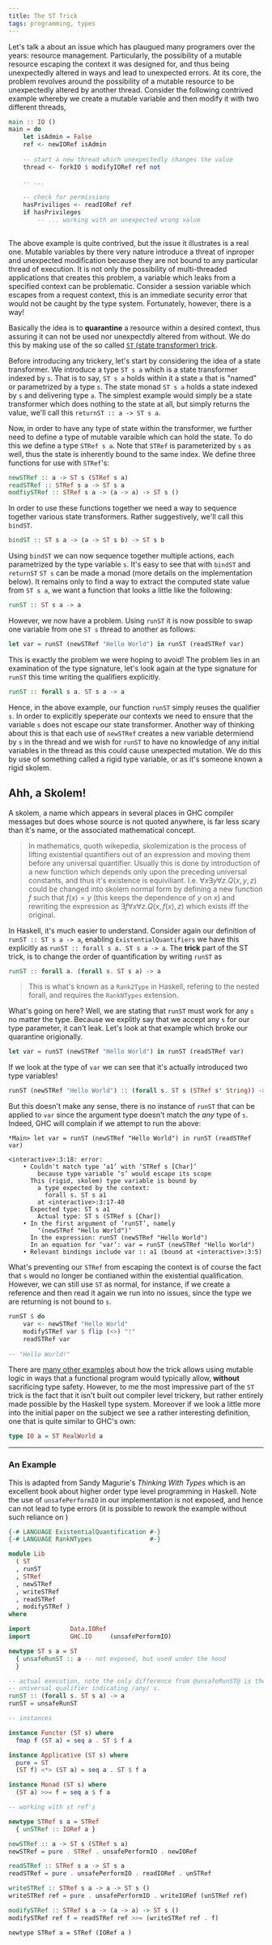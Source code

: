 ```yaml
---
title: The ST Trick
tags: programming, types
---
```




Let's talk a about an issue which has plaugued many programers over the years: resource management. Particularly, the possibility of a mutable resource escaping the context it was designed for, and thus being unexpectedly altered in ways and lead to unexpected errors. At its core, the problem revolves around the possibility of a mutable resource to be unexpectedly altered by another thread. Consider the following contrived example whereby we create a mutable variable and then modify it with two different threads, 



```haskell
main :: IO () 
main = do
	let isAdmin = False
	ref <- newIORef isAdmin
	
	-- start a new thread which unexpectedly changes the value 
	thread <- forkIO $ modifyIORef ref not
	
	-- ...
	
	-- check for permissions 
	hasPriviliges <- readIORef ref 
	if hasPrivileges 
		-- ... working with an unexpected wrong value
	
```

The above example is quite contrived, but the issue it illustrates is a real one. Mutable variables by there very nature introduce a threat of inproper and unexpected modification because they are not bound to any particular thread of execution. It is not only the possibility of multi-threaded applications that creates this problem, a variable which leaks from a specified context can be problematic. Consider a session variable which escapes from a request context, this is an immediate security error that would not be caught by the type system. Fortunately, however, there is a way! 

Basically the idea is to **quarantine** a resource within a desired context, thus assuring it can not be used nor unexpectdly altered from without. We do this by making use of the so called [`ST` (state transformer) trick](https://citeseerx.ist.psu.edu/viewdoc/download?doi=10.1.1.50.3299&rep=rep1&type=pdf). 

Before introducing any trickery, let's start by considering the idea of a state transformer. We introduce a type `ST s a` which is a state transformer indexed by `s`. That is to say, `ST s a` holds within it a state `a` that is "named" or parametrized by a type `s`. The state monad `ST s a` holds a state indexed by `s` and delivering type `a`. The simplest example would simply be a state transformer which does nothing to the state at all, but simply returns the value, we'll call this `returnST :: a -> ST s a`. 

Now, in order to have any type of state within the transformer, we further need to define a type of mutable varaible which can hold the state. To do this we define a type `STRef s a`. Note that `STRef` is parameterized by `s` as well, thus the state is inherently bound to the same index. We define three functions for use with `STRef`'s:

```haskell
newSTRef :: a -> ST s (STRef s a)
readSTRef :: STRef s a -> ST s a 
modfiySTRef :: STRef s a -> (a -> a) -> ST s ()
```

In order to use these functions together we need a way to sequence together various state transformers. Rather suggestively, we'll call this `bindST`.

```haskell
bindST :: ST s a -> (a -> ST s b) -> ST s b
```

Using `bindST` we can now sequence together multiple actions, each parametrized by the type variable `s`. It's easy to see that with `bindST` and `returnST` `ST s` can be made a monad (more details on the implementation below). It remains only to find a way to extract the computed state value from `ST s a`, we want a function that looks a little like the following:

```haskell
runST :: ST s a -> a 
```

However, we now have a problem. Using `runST` it is now possible to swap one variable from one `ST s` thread to another as follows:

```haskell
let var = runST (newSTRef "Hello World") in runST (readSTRef var) 
```

This is exactly the problem we were hoping to avoid! The problem lies in an examination of the type signature, let's look again at the type signature for `runST` this time writing the qualifiers explicitly. 

```haskell
runST :: forall s a. ST s a -> a 
```

Hence, in the above example, our function `runST` simply reuses the qualifier `s`. In order to explicitly speperate our contexts we need to ensure that the variable `s` does not escape our state transformer. Another way of thinking about this is that each use of `newSTRef` creates a new variable determiend by `s` in the thread and we wish for `runST` to have no knowledge of any initial variables in the thread as this could cause unexpected mutation. We do this by use of something called a rigid type variable, or as it's someone known a rigid skolem.



## Ahh, a Skolem!

 A skolem, a name which appears in several places in GHC compiler messages but does whose source is not quoted anywhere, is far less scary than it's name, or the associated mathematical concept. 

> In mathematics, quoth wikepedia, skolemization is the process of lifting existential quantifiers out of an expression and moving them before any universal quantifier. Usually this is done by introduction of a new function which depends only upon the preceding universal constants, and thus it's existence is equiviliant. I.e. $\forall x \exists y \forall z. Q(x,y,z)$ could be changed into skolem normal form by defining a new function $f$ such that $f(x) = y$ (this keeps the dependence of $y$ on $x$) and rewriting the expression as $\exists f \forall x \forall z. Q(x, f(x), z)$ which exists iff the original.  

In Haskell, it's much easier to understand. Consider again our definition of `runST :: ST s a -> a`, enabling `ExistentialQuantifiers` we have this explicitly as `runST :: forall s a. ST s a -> a`. The **trick** part of the ST trick, is to change the order of quantification by writing `runST` as  

```haskell
runST :: forall a. (forall s. ST s a) -> a
```

> This is what's known as a `Rank2Type` in Haskell, refering to the nested forall, and requires the `RankNTypes` extension.

What's going on here? Well, we are stating that `runST` must work for any `s` no matter the type. Because we explitly say that we accept any `s` for our type parameter, it can't leak. Let's look at that example which broke our quarantine origionally. 

```haskell
let var = runST (newSTRef "Hello World") in runST (readSTRef var) 
```

If we look at the type of `var` we can see that it's actually introduced two type variables! 

```haskell
runST (newSTRef "Hello World") :: (forall s. ST s (STRef s' String)) -> STRef s' String 
```

But this doesn't make any sense, there is no instance of `runST` that can be applied to `var` since the argument type doesn't match the *any* type of `s`. Indeed, GHC will complain if we attempt to run the above:

```
*Main> let var = runST (newSTRef "Hello World") in runST (readSTRef var) 

<interactive>:3:18: error:
    • Couldn't match type ‘a1’ with ‘STRef s [Char]’
        because type variable ‘s’ would escape its scope
      This (rigid, skolem) type variable is bound by
        a type expected by the context:
          forall s. ST s a1
        at <interactive>:3:17-40
      Expected type: ST s a1
        Actual type: ST s (STRef s [Char])
    • In the first argument of ‘runST’, namely
        ‘(newSTRef "Hello World")’
      In the expression: runST (newSTRef "Hello World")
      In an equation for ‘var’: var = runST (newSTRef "Hello World")
    • Relevant bindings include var :: a1 (bound at <interactive>:3:5)
```

What's preventing our `STRef` from escaping the context is of course the fact that `s` would no longer be contianed within the existential qualification. However, we can still use `ST` as normal, for instance, if we create a reference and then read it again we run into no issues, since the type we are returning is not bound to `s`. 

```haskell
runST $ do
	var <- newSTRef "Hello World"
	modifySTRef var $ flip (<>) "!"
	readSTRef var
	
-- "Hello World!"
```

There are [many other examples](https://wiki.haskell.org/Monad/ST) about how the trick allows using mutable logic in ways that a functional program would typically allow, **without** sacrificing type safety. However, to me the most impressive part of the `ST` trick is the fact that it isn't built out compiler level trickery, but rather entirely made possible by the Haskell type system. Moreover if we look a little more into the initial paper on the subject we see a rather interesting definition, one that is quite similar to GHC's own:

```haskell
type IO a = ST RealWorld a
```



---

### An Example

This is adapted from Sandy Magurie's _Thinking With Types_ which is an excellent book about higher order type level programming in Haskell. Note the use of `unsafePerformIO` in our implementation is not exposed, and hence can not lead to type errors (it is possible to rework the example without such reliance on )

```haskell
{-# LANGUAGE ExistentialQuantification #-}
{-# LANGUAGE RankNTypes                #-}

module Lib
  ( ST
  , runST
  , STRef
  , newSTRef
  , writeSTRef
  , readSTRef
  , modifySTRef )
where

import           Data.IORef
import           GHC.IO     (unsafePerformIO)

newtype ST s a = ST
  { unsafeRunST :: a -- not exposed, but used under the hood
  }

-- actual execution, note the only difference from @unsafeRunST@ is the
-- universal qualifier indicating /any/ s.
runST :: (forall s. ST s a) -> a
runST = unsafeRunST

-- instances

instance Functor (ST s) where
  fmap f (ST a) = seq a . ST $ f a

instance Applicative (ST s) where
  pure = ST
  (ST f) <*> (ST a) = seq a . ST $ f a

instance Monad (ST s) where
  (ST a) >>= f = seq a $ f a

-- working with st ref's

newtype STRef s a = STRef
  { unSTRef :: IORef a }

newSTRef :: a -> ST s (STRef s a)
newSTRef = pure . STRef . unsafePerformIO . newIORef

readSTRef :: STRef s a -> ST s a
readSTRef = pure . unsafePerformIO . readIORef . unSTRef

writeSTRef :: STRef s a -> a -> ST s ()
writeSTRef ref = pure . unsafePerformIO . writeIORef (unSTRef ref)

modifySTRef :: STRef s a -> (a -> a) -> ST s ()
modifySTRef ref f = readSTRef ref >>= (writeSTRef ref . f)

```





```haske
newtype STRef a = STRef (IORef a )
```

